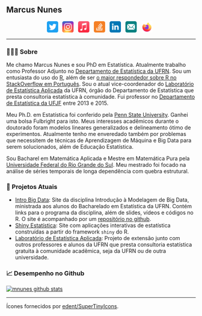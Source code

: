 ## Marcus Nunes

<p align='center'>
<a href="https://twitter.com/_marcus_nunes_"><img height="30" src="imagens/twitter.svg"></a>&nbsp;&nbsp;
<a href="https://instagram.com/grandeabobora"><img height="30" src="imagens/instagram.svg"></a>&nbsp;&nbsp;
<a href="https://www.last.fm/user/grandeabobora"><img height="30" src="imagens/apple_music.svg"></a>&nbsp;&nbsp;
<a href="https://pt.stackoverflow.com/users/49033/marcus-nunes"><img height="30" src="imagens/stackoverflow.svg"></a>&nbsp;&nbsp;
<a href="http://www.linkedin.com/in/marcusanunes"><img height="30" src="imagens/linkedin.svg"></a>&nbsp;&nbsp;
<a href="mailto:marcus@marcusnunes.me"><img height="30" src="imagens/email.svg"></a>&nbsp;&nbsp;
<a href="https://marcusnunes.me/"><img height="30" src="imagens/firefox.svg"></a>&nbsp;&nbsp;
</p>


---

### 🙋🏽‍♂️ Sobre

Me chamo Marcus Nunes e sou PhD em Estatística. Atualmente trabalho como Professor Adjunto no [Departamento de Estatística da UFRN](http://www.estatistica.ccet.ufrn.br/). Sou um entusiasta do uso do [R](https://cran.r-project.org), além de ser [o maior respondedor sobre R no StackOverflow em Português](https://pt.stackoverflow.com/tags/r/topusers). Sou o atual vice-coordenador do [Laboratório de Estatística Aplicada](http://lea.estatistica.ccet.ufrn.br/) da UFRN, órgão do Departamento de Estatística que presta consultoria estatística à comunidade. Fui professor no [Departamento de Estatística da UFJF](http://www.ufjf.br/estatistica/) entre 2013 e 2015. 

Meu Ph.D. em Estatística foi conferido pela [Penn State University](http://stat.psu.edu/). Ganhei uma bolsa Fulbright para isto. Meus interesses acadêmicos durante o doutorado foram modelos lineares generalizados e delineamento ótimo de experimentos. Atualmente tenho me enveredado também por problemas que necessitem de técnicas de Aprendizagem de Máquina e Big Data para serem solucionados, além de Educação Estatística.

Sou Bacharel em Matemática Aplicada e Mestre em Matemática Pura pela [Universidade Federal do Rio Grande do Sul](http://paginas.ufrgs.br/mat). Meu mestrado foi focado na análise de séries temporais de longa dependência com quebra estrutural.




### 🚧 Projetos Atuais

* [Intro Big Data](https://introbigdata.org/): Site da disciplina Introdução à Modelagem de Big Data, ministrada aos alunos do Bacharelado em Estatística da UFRN. Contém links para o programa da disciplina, além de slides, vídeos e códigos no R. O site é acompanhado por um [repositório no github](https://github.com/mnunes/introbigdata_material).
* [Shiny Estatística](http://shiny.estatistica.ccet.ufrn.br/): Site com aplicações interativas de estatística construídas a partir do framework `shiny` do R. 
* [Laboratório de Estatística Aplicada](http://lea.estatistica.ccet.ufrn.br/): Projeto de extensão junto com outros professores e alunos da UFRN que presta consultoria estatística gratuita à comunidade acadêmica, seja da UFRN ou de outra universidade.



### 📈 Desempenho no Github

[![mnunes github stats](https://github-readme-stats.vercel.app/api?username=mnunes&count_private=true)](https://github.com/mnunes/github-readme-stats)


<hr>

Ícones fornecidos por [edent/SuperTinyIcons](https://github.com/edent/SuperTinyIcons).